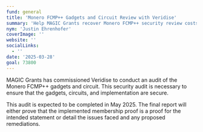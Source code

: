 ```yaml
---
fund: general
title: 'Monero FCMP++ Gadgets and Circuit Review with Veridise'
summary: 'Help MAGIC Grants recover Monero FCMP++ security review costs.'
nym: 'Justin Ehrenhofer'
coverImage: ''
website: ''
socialLinks:
  - ''
date: '2025-03-28'
goal: 73800
---
```


MAGIC Grants has commissioned Veridise to conduct an audit of the Monero FCMP++ gadgets and circuit. This security audit is necessary to ensure that the gadgets, circuits, and implementation are secure.

This audit is expected to be completed in May 2025. The final report will either prove that the implemented membership proof is a proof for the intended statement or detail the issues faced and any proposed remediations.
